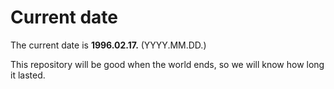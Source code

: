 # Current date

The current date is **1996.02.17.** (YYYY.MM.DD.)

This repository will be good when the world ends, so we will know how long it lasted.